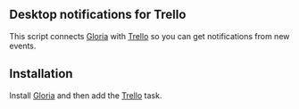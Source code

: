 ## Desktop notifications for Trello

This script connects [Gloria](https://gloria.pub/) with [Trello](https://trello.com) so you can get notifications from new events.

## Installation

Install [Gloria](https://gloria.pub/) and then add the [Trello](https://gloria.pub/task/57d87f1533fc01000f57acc7) task.

